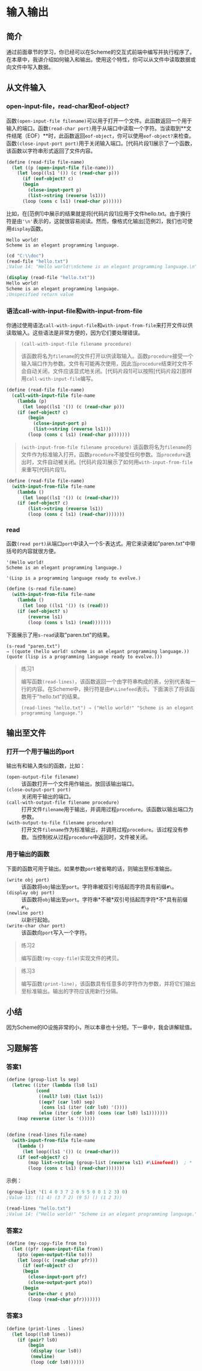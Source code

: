 # 输入输出

## 简介

通过前面章节的学习，你已经可以在Scheme的交互式前端中编写并执行程序了。在本章中，我讲介绍如何输入和输出。使用这个特性，你可以从文件中读取数据或向文件中写入数据。

## 从文件输入

### open-input-file，read-char和eof-object?

函数`(open-input-file filename)`可以用于打开一个文件。此函数返回一个用于输入的端口。函数`(read-char port)`用于从端口中读取一个字符。当读取到**文件结尾（EOF）**时，此函数返回`eof-object`，你可以使用`eof-object?`来检查。函数`(close-input-port port)`用于关闭输入端口。[代码片段1]展示了一个函数，该函数以字符串形式返回了文件内容。

```scheme
(define (read-file file-name)
  (let ((p (open-input-file file-name)))
    (let loop((ls1 '()) (c (read-char p)))
      (if (eof-object? c)
	  (begin
	    (close-input-port p)
	    (list->string (reverse ls1)))
	  (loop (cons c ls1) (read-char p))))))
```

比如，在[范例1]中展示的结果就是将[代码片段1]应用于文件hello.txt。由于换行符是由`'\n'`表示的，这就很容易阅读。然而，像格式化输出[范例2]，我们也可使用`display`函数。

```
Hello world!
Scheme is an elegant programming language.
```

```scheme
(cd "C:\\doc")
(read-file "hello.txt")
;Value 14: "Hello world!\nScheme is an elegant programming language.\n"
```

```scheme
(display (read-file "hello.txt"))
Hello world!
Scheme is an elegant programming language.
;Unspecified return value
```

### 语法call-with-input-file和with-input-from-file

你通过使用语法`call-with-input-file`和`with-input-from-file`来打开文件以供读取输入。这些语法是非常方便的，因为它们要处理错误。

> `(call-with-input-file filename procedure)`
>
> 该函数将名为`filename`的文件打开以供读取输入。函数`procedure`接受一个输入端口作为参数。文件有可能再次使用，因此当`procedure`结束时文件不会自动关闭，文件应该显式地关闭。[代码片段1]可以按照[代码片段2]那样用`call-with-input-file`编写。

```scheme
(define (read-file file-name)
  (call-with-input-file file-name
    (lambda (p)
      (let loop((ls1 '()) (c (read-char p)))
	(if (eof-object? c)
	    (begin
	      (close-input-port p)
	      (list->string (reverse ls1)))
	    (loop (cons c ls1) (read-char p)))))))
```

> `(with-input-from-file filename procedure)`
> 该函数将名为`filename`的文件作为标准输入打开。函数`procedure`不接受任何参数。当`procedure`退出时，文件自动被关闭。[代码片段3]展示了如何用`with-input-from-file`来重写[代码片段1]。

```scheme
(define (read-file file-name)
  (with-input-from-file file-name
    (lambda ()
      (let loop((ls1 '()) (c (read-char)))
	(if (eof-object? c)
	    (list->string (reverse ls1))
	    (loop (cons c ls1) (read-char)))))))
```

### read

函数`(read port)`从端口`port`中读入一个S-表达式。用它来读诸如"paren.txt"中带括号的内容就很方便。

```
'(Hello world!
Scheme is an elegant programming language.)

'(Lisp is a programming language ready to evolve.)
```

```scheme
(define (s-read file-name)
  (with-input-from-file file-name
    (lambda ()
      (let loop ((ls1 '()) (s (read)))
	(if (eof-object? s)
	    (reverse ls1)
	    (loop (cons s ls1) (read)))))))
```

下面展示了用`s-read`读取"paren.txt"的结果。

```
(s-read "paren.txt")
⇒ ((quote (hello world! scheme is an elegant programming language.))
(quote (lisp is a programming language ready to evolve.)))
```

> 练习1
> 
> 编写函数`(read-lines)`，该函数返回一个由字符串构成的表，分别代表每一行的内容。在Scheme中，换行符是由`#\Linefeed`表示。下面演示了将该函数用于"hello.txt"的结果。
>  
> `(read-lines "hello.txt") ⇒ ("Hello world!" "Scheme is an elegant programming language.")`

## 输出至文件

### 打开一个用于输出的port

输出有和输入类似的函数，比如：

<dl>
  <dt><code>(open-output-file filename)</code></dt>
  <dd>该函数打开一个文件用作输出，放回该输出端口。</dd>

  <dt><code>(close-output-port port)</code></dt>
  <dd>关闭用于输出的端口。</dd>

  <dt><code>(call-with-output-file filename procedure)</code></dt>
  <dd>打开文件<code>filename</code>用于输出，并调用过程<code>procedure</code>。该函数以输出端口为参数。</dd>

  <dt><code>(with-output-to-file filename procedure)</code></dt>
  <dd>打开文件<code>filename</code>作为标准输出，并调用过程<code>procedure</code>。该过程没有参数。当控制权从过程<code>procedure</code>中返回时，文件被关闭。</dd>
</dl>

### 用于输出的函数

下面的函数可用于输出。如果参数`port`被省略的话，则输出至标准输出。

<dl>
  <dt><code>(write obj port)</code></dt>
  <dd>该函数将<code>obj</code>输出至<code>port</code>。字符串被双引号括起而字符具有前缀<code>#\</code>。</dd>

  <dt><code>(display obj port)</code></dt>
  <dd>该函数将<code>obj</code>输出至<code>port</code>。字符串*不被*双引号括起而字符*不*具有前缀<code>#\</code>。</dd>

  <dt><code>(newline port)</code></dt>
  <dd>以新行起始。</dd>

  <dt><code>(write-char char port)</code></dt>
  <dd>该函数向<code>port</code>写入一个字符。</dd>
</dl>

> 练习2
> 
> 编写函数`(my-copy-file)`实现文件的拷贝。

> 练习3
>
> 编写函数`(print-line)`，该函数具有任意多的字符作为参数，并将它们输出至标准输出。输出的字符应该用新行分隔。

## 小结

因为Scheme的IO设施非常的小，所以本章也十分短。下一章中，我会讲解赋值。

## 习题解答

### 答案1

```scheme
(define (group-list ls sep)
  (letrec ((iter (lambda (ls0 ls1)
		   (cond
		    ((null? ls0) (list ls1))
		    ((eqv? (car ls0) sep) 
		     (cons ls1 (iter (cdr ls0) '())))
		    (else (iter (cdr ls0) (cons (car ls0) ls1)))))))
    (map reverse (iter ls '()))))


(define (read-lines file-name)
  (with-input-from-file file-name
    (lambda ()
      (let loop((ls1 '()) (c (read-char)))
	(if (eof-object? c)
	    (map list->string (group-list (reverse ls1) #\Linefeed))  ; *
	    (loop (cons c ls1) (read-char)))))))
```

示例：

```scheme
(group-list '(1 4 0 3 7 2 0 9 5 0 0 1 2 3) 0)
;Value 13: ((1 4) (3 7 2) (9 5) () (1 2 3))

(read-lines "hello.txt")
;Value 14: ("Hello world!" "Scheme is an elegant programming language." "")
```

### 答案2

```scheme
(define (my-copy-file from to)
  (let ((pfr (open-input-file from))
	(pto (open-output-file to)))
    (let loop((c (read-char pfr)))
      (if (eof-object? c)
	  (begin
	    (close-input-port pfr)
	    (close-output-port pto))
	  (begin
	    (write-char c pto)
	    (loop (read-char pfr)))))))
```

### 答案3

```scheme
(define (print-lines . lines)
  (let loop((ls0 lines))
    (if (pair? ls0)
        (begin
         (display (car ls0))
         (newline)
         (loop (cdr ls0))))))
```
